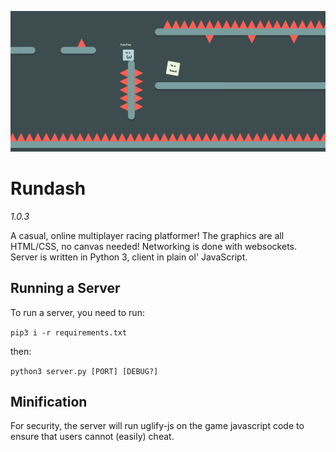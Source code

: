 ![](media/banner.png)

# Rundash
*1.0.3*

A casual, online multiplayer racing platformer! The graphics are all HTML/CSS, no canvas needed! Networking is done with websockets. Server is written in Python 3, client in plain ol' JavaScript.

## Running a Server
To run a server, you need to run:

```pip3 i -r requirements.txt```

then:

```python3 server.py [PORT] [DEBUG?]```

## Minification
For security, the server will run uglify-js on the game javascript code to ensure that users cannot (easily) cheat.